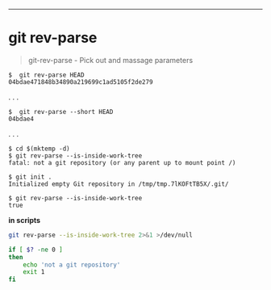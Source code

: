 ---

# git rev-parse 

> git-rev-parse - Pick out and massage parameters

```shell
$  git rev-parse HEAD
04bdae471848b34890a219699c1ad5105f2de279
```

. . . 

```shell
$  git rev-parse --short HEAD
04bdae4
```

. . .

```shell
$ cd $(mktemp -d)
$ git rev-parse --is-inside-work-tree
fatal: not a git repository (or any parent up to mount point /)

$ git init .
Initialized empty Git repository in /tmp/tmp.7lKOFtTB5X/.git/

$ git rev-parse --is-inside-work-tree
true
```

**in scripts**

```sh
git rev-parse --is-inside-work-tree 2>&1 >/dev/null

if [ $? -ne 0 ]
then
    echo 'not a git repository'
    exit 1
fi
```
